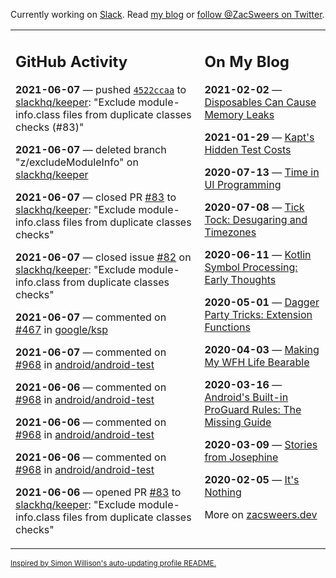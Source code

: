 Currently working on [Slack](https://slack.com/). Read [my blog](https://zacsweers.dev/) or [follow @ZacSweers on Twitter](https://twitter.com/ZacSweers).

<table><tr><td valign="top" width="60%">

## GitHub Activity
<!-- githubActivity starts -->
**2021-06-07** — pushed [`4522ccaa`](https://github.com/slackhq/keeper/commit/4522ccaa816a7c87b9c90e5de473bb3876a0b20f) to [slackhq/keeper](https://api.github.com/repos/slackhq/keeper): "Exclude module-info.class files from duplicate classes checks (#83)"

**2021-06-07** — deleted branch "z/excludeModuleInfo" on [slackhq/keeper](https://api.github.com/repos/slackhq/keeper)

**2021-06-07** — closed PR [#83](https://api.github.com/repos/slackhq/keeper/pulls/83) to [slackhq/keeper](https://api.github.com/repos/slackhq/keeper): "Exclude module-info.class files from duplicate classes checks"

**2021-06-07** — closed issue [#82](https://api.github.com/repos/slackhq/keeper/issues/82) on [slackhq/keeper](https://api.github.com/repos/slackhq/keeper): "Exclude module-info.class from duplicate classes checks"

**2021-06-07** — commented on [#467](https://github.com/google/ksp/pull/467#issuecomment-856023891) in [google/ksp](https://api.github.com/repos/google/ksp)

**2021-06-07** — commented on [#968](https://github.com/android/android-test/issues/968#issuecomment-855564144) in [android/android-test](https://api.github.com/repos/android/android-test)

**2021-06-06** — commented on [#968](https://github.com/android/android-test/issues/968#issuecomment-855553305) in [android/android-test](https://api.github.com/repos/android/android-test)

**2021-06-06** — commented on [#968](https://github.com/android/android-test/issues/968#issuecomment-855552357) in [android/android-test](https://api.github.com/repos/android/android-test)

**2021-06-06** — commented on [#968](https://github.com/android/android-test/issues/968#issuecomment-855551943) in [android/android-test](https://api.github.com/repos/android/android-test)

**2021-06-06** — opened PR [#83](https://api.github.com/repos/slackhq/keeper/pulls/83) to [slackhq/keeper](https://api.github.com/repos/slackhq/keeper): "Exclude module-info.class files from duplicate classes checks"
<!-- githubActivity ends -->
</td><td valign="top" width="40%">

## On My Blog
<!-- blog starts -->
**2021-02-02** — [Disposables Can Cause Memory Leaks](https://www.zacsweers.dev/disposables-can-cause-memory-leaks/)

**2021-01-29** — [Kapt's Hidden Test Costs](https://www.zacsweers.dev/kapts-hidden-test-costs/)

**2020-07-13** — [Time in UI Programming](https://www.zacsweers.dev/time-in-ui/)

**2020-07-08** — [Tick Tock: Desugaring and Timezones](https://www.zacsweers.dev/ticktock-desugaring-timezones/)

**2020-06-11** — [Kotlin Symbol Processing: Early Thoughts](https://www.zacsweers.dev/kotlin-symbol-processor-early-thoughts/)

**2020-05-01** — [Dagger Party Tricks: Extension Functions](https://www.zacsweers.dev/dagger-party-tricks-extension-functions/)

**2020-04-03** — [Making My WFH Life Bearable](https://www.zacsweers.dev/making-wfh-life-bearable/)

**2020-03-16** — [Android's Built-in ProGuard Rules: The Missing Guide](https://www.zacsweers.dev/android-proguard-rules/)

**2020-03-09** — [Stories from Josephine](https://www.zacsweers.dev/stories-from-josephine/)

**2020-02-05** — [It's Nothing](https://www.zacsweers.dev/its-nothing/)
<!-- blog ends -->
More on [zacsweers.dev](https://zacsweers.dev/)
</td></tr></table>

<sub><a href="https://simonwillison.net/2020/Jul/10/self-updating-profile-readme/">Inspired by Simon Willison's auto-updating profile README.</a></sub>